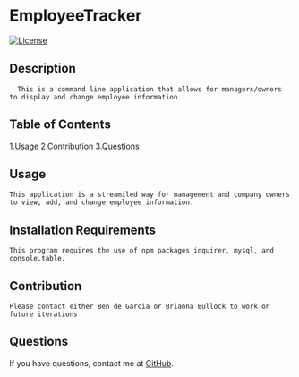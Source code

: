 # EmployeeTracker
  [![License](https://img.shields.io/badge/license-isc-blue.svg)](https://shields.io/)
  ## Description 
      This is a command line application that allows for managers/owners to display and change employee information
## Table of Contents
1.[Usage](#Usage)
2.[Contribution](#Contribution)
3.[Questions](#Questions)
## Usage
    This application is a streamiled way for management and company owners to view, add, and change employee information. 
## Installation Requirements
    This program requires the use of npm packages inquirer, mysql, and console.table.            
## Contribution 
    Please contact either Ben de Garcia or Brianna Bullock to work on future iterations
## Questions
  
If you have questions, contact me at [GitHub](https://github.com/bdegarcia).